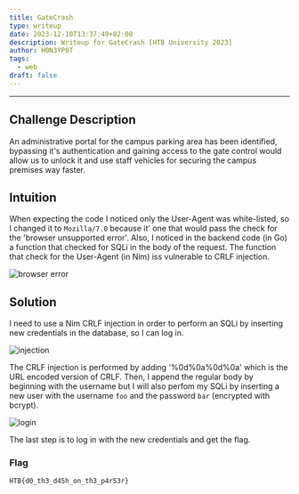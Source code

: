 ```yaml
---
title: GateCrash
type: writeup
date: 2023-12-10T13:37:49+02:00
description: Writeup for GateCrash [HTB University 2023]
author: H0N3YP0T
tags:
  - web
draft: false
---
```

___

## Challenge Description

An administrative portal for the campus parking area has been identified, bypassing it's authentication and gaining access to the gate control would allow us to unlock it and use staff vehicles for securing the campus premises way faster.

## Intuition

When expecting the code I noticed only the User-Agent was white-listed, so I changed it to `Mozilla/7.0` because it' one that would pass the check for the 'browser unsupported error'.
Also, I noticed in the backend code (in Go) a function that checked for SQLi in the body of the request. The function that check for the User-Agent (in Nim) iss vulnerable to CRLF injection.

![browser error](/images/HTB_University_2023/browser.png)

## Solution

I need to use a Nim CRLF injection in order to perform an SQLi by inserting new credentials in the database, so I can log in.

![injection](/images/HTB_University_2023/inject.png)

The CRLF injection is performed by adding '%0d%0a%0d%0a' which is the URL encoded version of CRLF. Then, I append the regular body by beginning with the username
but I will also perfom my SQLi by inserting a new user with the username `foo` and the password `bar` (encrypted with bcrypt).

![login](/images/HTB_University_2023/flag.png)

The last step is to log in with the new credentials and get the flag.



### Flag

`HTB{d0_th3_d45h_on_th3_p4r53r}`


